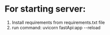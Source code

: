 # For starting server:
1) Install requirements from requirements.txt file
2) run command: uvicorn fastApi:app --reload

